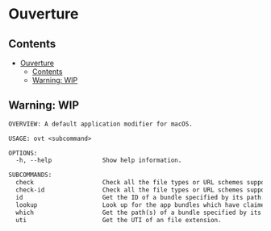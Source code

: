 # Ouverture

## Contents

- [Ouverture](#ouverture)
  - [Contents](#contents)
  - [Warning: WIP](#warning-wip)

## Warning: WIP

```txt
OVERVIEW: A default application modifier for macOS.

USAGE: ovt <subcommand>

OPTIONS:
  -h, --help              Show help information.

SUBCOMMANDS:
  check                   Check all the file types or URL schemes supported by a bundle specified by its directory.
  check-id                Check all the file types or URL schemes supported by a bundle specified by its ID.
  id                      Get the ID of a bundle specified by its path.
  lookup                  Look up for the app bundles which have claimed some file type or URL scheme.
  which                   Get the path(s) of a bundle specified by its ID.
  uti                     Get the UTI of an file extension.
```
